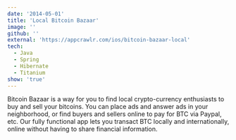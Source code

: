 ```yaml
---
date: '2014-05-01'
title: 'Local Bitcoin Bazaar'
image: ''
github: ''
external: 'https://appcrawlr.com/ios/bitcoin-bazaar-local'
tech:
  - Java
  - Spring
  - Hibernate
  - Titanium
show: 'true'
---
```


Bitcoin Bazaar is a way for you to find local crypto-currency enthusiasts to buy and sell your bitcoins. You can place ads and answer ads in your neighborhood, or find buyers and sellers online to pay for BTC via Paypal, etc. Our fully functional app lets you transact BTC locally and internationally, online without having to share financial information.
